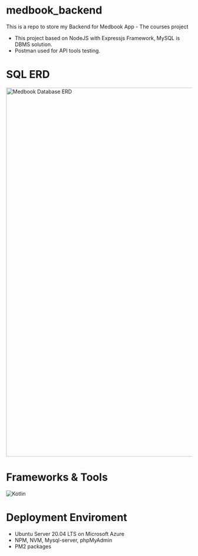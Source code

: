 # medbook_backend
This is a repo to store my Backend for Medbook App - The courses project
- This project based on NodeJS with Expressjs Framework, MySQL is DBMS solution.
- Postman used for API tools testing.

# SQL ERD


<img src="https://github.com/7thang1/medbook_backend/assets/80353511/076f269d-5222-4ecf-a62b-5a3afea17932" alt="Medbook Database ERD" width="1000" />

# Frameworks & Tools
![Kotlin](https://img.shields.io/badge/nodejs-%237F52FF.svg?style=for-the-badge&logo=nodejs&logoColor=white)

# Deployment Enviroment
- Ubuntu Server 20.04 LTS on Microsoft Azure
- NPM, NVM, Mysql-server, phpMyAdmin
- PM2 packages
